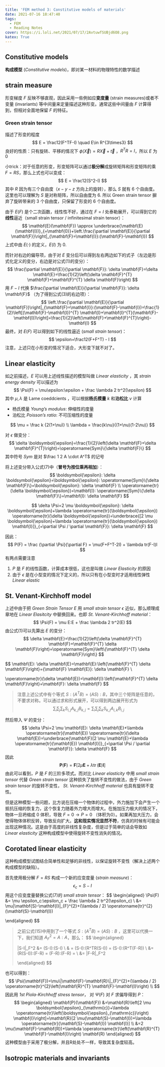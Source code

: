 ```yaml
---
title: 'FEM method 3: Constitutive models of materials'
date: 2021-07-16 18:47:40
tags: 
  - FEM
  - Reading Notes
cover: https://i.loli.net/2021/07/17/2AvtuwfSUBjd6O8.png
katex: True
---
```


## Constitutive models

**构成模型** (*Constitutive models*)，即对某一材料的物理特性的数学描述 



## strain measure

形变梯度 $F$ 反映不够直观，因此采用一些例如应**变度量** (strain measures)或者不变量 (invariants) 等中间量来定量描述这种形变。通常这些中间量由 $F$ 计算得到，但相对全面地保留 $F$ 的特征。

### Green strain tensor

描述了形变的程度
$$
E = \frac12(F^TF-I) \quad E\in R^{3\times3}
$$
良好的性质：只有旋转、平移的情况下 $\phi(\vec X) = R \vec X + \vec t$ ，$R^TR = I$，所以 $E$ 为 $0$

小trick：对于任意的形变，形变矩阵可以通过**极分解**成旋转矩阵和形变矩阵的乘 $F=RS$，那么上式也可以变成：
$$
E = \frac12(S^2-I)
$$
其中 $R$ 因为有三个自由度（$x-y-z$ 方向上的旋转），那么 $S$ 就有 $6$ 个自由度。这里也可以理解为 $S$ 是对称矩阵，所以自由度为 $6$. 所以 Green strain tensor 摒弃了旋转带来的 $3$ 个自由度，只保留了形变的 $6$ 个自由度。

由于 $E(F)$ 是个二次函数，线性性不好，通过在 $F = I$ 处泰勒展开，可以得到它的**线性**逼近（small strain tensor / infinitesimal strain tensor）：
$$
\mathbf{E}(\mathbf{F}) \approx \underbrace{\mathbf{E}(\mathbf{I})}_{=\mathbf{0}}+\left.\frac{\partial \mathbf{E}}{\partial \mathbf{F}}\right|_{\mathbf{F}=\mathbf{I}}:(\mathbf{F}-\mathbf{I})
$$
上式中由 $E(\cdot)$ 的定义，$E(I)$ 为 $0$.

而针对右边的偏导项，由于对 $E$ 变分后可以得到左右两边如下的式子（左边是形式化定义的变分，右边是对公式(1)的变分）：
$$
\frac{\partial \mathbf{E}}{\partial \mathbf{F}}: \delta \mathbf{F}=\delta \mathbf{E}=\frac{1}{2}\left(\delta \mathbf{F}^{T} \mathbf{F}+\mathbf{F}^{T} \delta \mathbf{F}\right)
$$
用 $F - I$ 代换 $\frac{\partial \mathbf{E}}{\partial \mathbf{F}}: \delta \mathbf{F}$ （为了得到公式(3)的右边项）：
$$
\left.\frac{\partial \mathbf{E}}{\partial \mathbf{F}}\right|_{\mathbf{F}=\mathbf{I}}:(\mathbf{F}-\mathbf{I})=\frac{1}{2}\left[(\mathbf{F}-\mathbf{I})^{T} \mathbf{I}+\mathbf{I}^{T}(\mathbf{F}-\mathbf{I})\right]=\frac{1}{2}\left(\mathbf{F}+\mathbf{F}^{T}\right)-\mathbf{I}
$$
最终，对 $E(F)$ 可以得到如下的线性逼近 (*small strain tensor*)：
$$
\epsilon=\frac12(F+F^T) - I
$$
注意，上述只在小形变的情况下适合，大形变下就不对了。



## Linear elasticity

如之前描述，$E$ 可以用上述线性描述的模型叫做 *Linear elasticity* ，其 *strain energy density* 可以描述为
$$
\Psi(F) = \mu\epsilon:\epsilon + \frac \lambda 2 tr^2(\epsilon)
$$
其中 $\mu,\lambda$ 是 Lame coeddcients ，可以根据**杨氏模量** $k$ 和**泊松比** $\nu$ 计算

- 杨氏模量 *Young’s modulus*: 伸缩性的度量
- 泊松比 *Poisson’s ratio*: 不可压缩性的度量

$$
\mu = \frac k {2(1+\nu)} \\
\lambda = \frac{k\nu}{(1+\nu)(1-2\nu)}
$$

对 $\epsilon$ 做变分：
$$
\delta \boldsymbol{\epsilon}=\frac{1}{2}\left(\delta \mathbf{F}+\delta \mathbf{F}^{T}\right)=\operatorname{Sym}\{\delta \mathbf{F}\}
$$
其中符号 $Sym$ 是对 $\frac 1 2 A \cdot A^T$ 的记号

将上述变分带入公式(7)中（**冒号为按位乘再相加**）：
$$
\boldsymbol{\epsilon}: \delta \boldsymbol{\epsilon}=\boldsymbol{\epsilon}: \operatorname{Sym}\{\delta \mathbf{F}\}=\boldsymbol{\epsilon}: \delta \mathbf{F} \\ \operatorname{tr}(\delta \boldsymbol{\epsilon})=\mathbf{I}: \operatorname{Sym}\{\delta \mathbf{F}\}=\mathbf{I}: \delta \mathbf{F}
$$

$$
\delta \Psi=2 \mu \boldsymbol{\epsilon}: \delta \boldsymbol{\epsilon}+\lambda \operatorname{tr}(\boldsymbol{\epsilon}) \operatorname{tr}(\delta \boldsymbol{\epsilon})=\underbrace{[2 \mu \boldsymbol{\epsilon}+\lambda \operatorname{tr}(\boldsymbol{\epsilon}) \mathbf{I}]}_{=\partial \Psi / \partial \mathbf{F}}: \delta \mathbf{F}
$$

因此：
$$
P(F) = \frac {\partial \Psi}{\partial F} = \mu(F+F^T-2I) + \lambda tr(F-I)I
$$
有两点需要注意

1. $P$ 是 $F$ 的线性函数，计算成本很低，这也是叫做 *Linear Elasticity* 的原因
2. 由于 $\epsilon$ 是在小型变的情况下定义的，所以只有在小型变时才适用线性弹性 *Linear elastic*



## St. Venant-Kirchhoff model

上述中由于把 *Green Strain Tensor* $E$ 用 *small strain tensor* $\epsilon$ 近似，那么顺理成章地在 *Linear Elasitcity* 中替换回来。也即 *St. Venant-Kirchhoff material*：
$$
\Psi(F) = \mu E:E + \frac \lambda 2 tr^2(E)
$$
由公式(1)可以先算出 $E$ 的变分：
$$
\delta \mathbf{E}=\frac{1}{2}\left(\delta \mathbf{F}^{T} \mathbf{F}+\mathbf{F}^{T} \delta \mathbf{F}\right)=\operatorname{Sym}\left\{\mathbf{F}^{T} \delta \mathbf{F}\right\}
$$

$$
\mathbf{E}: \delta \mathbf{E}=\mathbf{E}:\left\{\mathbf{F}^{T} \delta \mathbf{F}\right\}=\{\mathbf{F} \mathbf{E}\}: \delta \mathbf{F} \\

\operatorname{tr}(\delta \mathbf{E})=\mathbf{I}:\left\{\mathbf{F}^{T} \delta \mathbf{F}\right\}=\mathbf{F}: \delta \mathbf{F}
$$


> 注意上述公式中有个等式 $S:(A^TB) = (AS):B$，其中三个矩阵是任意的，不要求对称。可以通过求和形式展开，可以得到两边展开形式为
> $$
> \sum_i\sum_j\sum_k S_{i,j}A_{k,j}B_{k,j} = \sum_i\sum_j\sum_k S_{k,j}A_{i,k}B_{i,j}
> $$



然后带入 $\Psi$ 的变分：
$$
\delta \Psi=2 \mu \mathbf{E}: \delta \mathbf{E}+\lambda \operatorname{tr}(\mathbf{E}) \operatorname{tr}(\delta \mathbf{E})=\underbrace{\mathbf{F}[2 \mu \mathbf{E}+\lambda \operatorname{tr}(\mathbf{E}) \mathbf{I}]}_{=\partial \Psi / \partial \mathbf{F}}: \delta \mathbf{F} 
$$
因此
$$
\mathbf{P}(\mathbf{F})=\mathbf{F}[2 \mu \mathbf{E}+\lambda \operatorname{tr}(\mathbf{E}) \mathbf{I}]
$$
由此可以看到，$P$ 是 $F$ 的三阶多项式。而对比 *Linear elasticity* 中用 *small strain tensor* 代替 *Green strain tensor* 这种损失了旋转不变性的做法，由于 *Green strain tensor* 的旋转不变性， *St. Venant-Kirchhoff material* 也具有旋转不变性。

但是这种模型一些问题，比方说在压缩一个物体的过程中，外力施加下会产生一个抵抗压缩的恢复力，这个恢复力随着外力增大而增大。在施加压力极大的情况下，物体一旦坍缩成 $0$ 体积，导致 $F = 0 \longrightarrow P = 0$ （体积为0）。如果再加大压力，会使得物体体积反转，导致反向扩大。**这和现实情况显然不符**，仿真的时候有可能会出现这种情况。这是由于高度的非线性复杂度，但是过于简单的话会导致如 *Linear elasticity* 这种构成模型中使得旋转不变性消失的情况。

## Corotated linear elasticity

这种构成模型试图结合简单性和足够的非线性，以保证旋转不变性（解决上述两个构成模型的缺陷）。

首先使用极分解 $F = RS$ 构成一个新的应变度量 (*strain measure*)：
$$
\epsilon_c = S - I
$$
用这个应变度量替换公式(7)的 *small strain tensor*：
$$
\begin{aligned}
\Psi(F)  &= \mu \epsilon_c:\epsilon_c + \frac \lambda 2 tr^2(\epsilon_c) \\
&= \mu\|\mathbf{S}-\mathbf{I}\|_{F}^{2}+(\lambda / 2) \operatorname{tr}^{2}(\mathbf{S}-\mathbf{I})

\end{aligned}
$$

>  之前公式(15)中用到了一个等式 $S:(A^TB) = (AS):B$ ，这里可以代换一下，我们知道 $A_F^2 = A:A$，那么：
> $$
> \begin{aligned}
> 
> \|S-I\|_F^2 &= (S-I):(S-I) \\
> & = (S-I):(R^TR(S-I)) = (S-I):(R^T(F-R)) \\
> &= (R(S-I)):(F-R) = (F-R):(F-R) = \\
> &= \|F-R\|_F^2
> 
> \end{aligned}
> $$
> 

也可以得到：
$$
\Psi(\mathbf{F})=\mu\|\mathbf{F}-\mathbf{R}\|_{F}^{2}+(\lambda / 2) \operatorname{tr}^{2}\left(\mathbf{R}^{T} \mathbf{F}-\mathbf{I}\right) \\
$$
因此用 *1st Piola-Kirchhoff stress tensor*， 对 $\Psi(F)$ 对 $F$ 求偏导得到 $P$： 
$$
\begin{aligned}
\mathbf{P}(\mathbf{F}) &=\mathbf{R}\left[2 \mu \boldsymbol{\epsilon}_{\mathrm{c}}+\lambda \operatorname{tr}\left(\boldsymbol{\epsilon}_{\mathrm{c}}\right) \mathbf{I}\right]=\mathbf{R}[2 \mu(\mathbf{S}-\mathbf{I})+\lambda \operatorname{tr}(\mathbf{S}-\mathbf{I}) \mathbf{I}] \\
&=2 \mu(\mathbf{F}-\mathbf{R})+\lambda \operatorname{tr}\left(\mathbf{R}^{T} \mathbf{F}-\mathbf{I}\right) \mathbf{R}
\end{aligned}
$$
这种模型由于采用了极分解，并且R处处不一样，导致其复杂度较高。



## Isotropic materials and invariants





